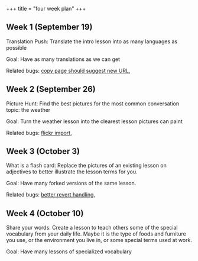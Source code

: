 +++
title = "four week plan"
+++

## Week 1 (September 19)

Translation Push: Translate the intro lesson into as many languages as
possible

Goal: Have as many translations as we can get

Related bugs: [copy page should suggest new
URL](http://code.ductus.us/ticket/59),

## Week 2 (September 26)

Picture Hunt: Find the best pictures for the most common conversation
topic: the weather

Goal: Turn the weather lesson into the clearest lesson pictures can
paint

Related bugs: [flickr import](http://code.ductus.us/ticket/64),

## Week 3 (October 3)

What is a flash card: Replace the pictures of an existing lesson on
adjectives to better illustrate the lesson terms for you.

Goal: Have many forked versions of the same lesson.

Related bugs: [better revert handling](http://code.ductus.us/ticket/19),

## Week 4 (October 10)

Share your words: Create a lesson to teach others some of the special
vocabulary from your daily life. Maybe it is the type of foods and
furniture you use, or the environment you live in, or some special terms
used at work.

Goal: Have many lessons of specialized vocabulary
